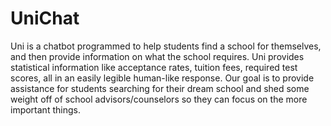 # UniChat
Uni is a chatbot programmed to help students find a school for themselves, and then provide information on what the school requires. Uni provides statistical information like acceptance rates, tuition fees, required test scores, all in an easily legible human-like response.  Our goal is to provide assistance for students searching for their dream school and shed some weight off of school advisors/counselors so they can focus on the more important things. 
